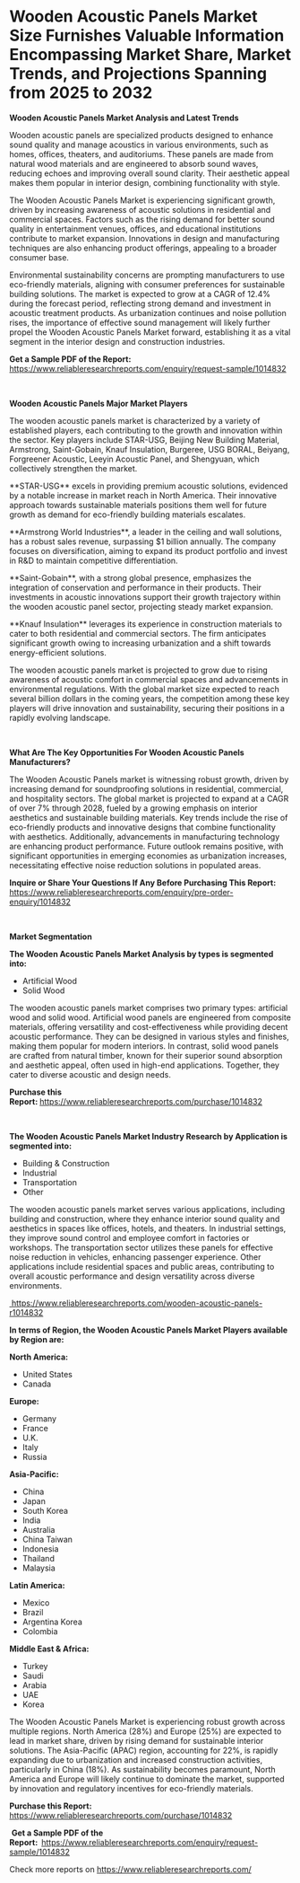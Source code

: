 <p><h1>Wooden Acoustic Panels Market Size Furnishes Valuable Information Encompassing Market Share, Market Trends, and Projections Spanning from 2025 to 2032</h1></p><p><strong>Wooden Acoustic Panels Market Analysis and Latest Trends</strong></p>
<p><p>Wooden acoustic panels are specialized products designed to enhance sound quality and manage acoustics in various environments, such as homes, offices, theaters, and auditoriums. These panels are made from natural wood materials and are engineered to absorb sound waves, reducing echoes and improving overall sound clarity. Their aesthetic appeal makes them popular in interior design, combining functionality with style.</p><p>The Wooden Acoustic Panels Market is experiencing significant growth, driven by increasing awareness of acoustic solutions in residential and commercial spaces. Factors such as the rising demand for better sound quality in entertainment venues, offices, and educational institutions contribute to market expansion. Innovations in design and manufacturing techniques are also enhancing product offerings, appealing to a broader consumer base.</p><p>Environmental sustainability concerns are prompting manufacturers to use eco-friendly materials, aligning with consumer preferences for sustainable building solutions. The market is expected to grow at a CAGR of 12.4% during the forecast period, reflecting strong demand and investment in acoustic treatment products. As urbanization continues and noise pollution rises, the importance of effective sound management will likely further propel the Wooden Acoustic Panels Market forward, establishing it as a vital segment in the interior design and construction industries.</p></p>
<p><strong>Get a Sample PDF of the Report:&nbsp;</strong> <a href="https://www.reliableresearchreports.com/enquiry/request-sample/1014832?utm_campaign=3020&utm_medium=2&utm_source=Github&utm_content=ia&utm_term=06032025&utm_id=wooden-acoustic-panels">https://www.reliableresearchreports.com/enquiry/request-sample/1014832</a></p>
<p>&nbsp;</p>
<p><strong>Wooden Acoustic Panels Major Market Players</strong></p>
<p><p>The wooden acoustic panels market is characterized by a variety of established players, each contributing to the growth and innovation within the sector. Key players include STAR-USG, Beijing New Building Material, Armstrong, Saint-Gobain, Knauf Insulation, Burgeree, USG BORAL, Beiyang, Forgreener Acoustic, Leeyin Acoustic Panel, and Shengyuan, which collectively strengthen the market.</p><p>**STAR-USG** excels in providing premium acoustic solutions, evidenced by a notable increase in market reach in North America. Their innovative approach towards sustainable materials positions them well for future growth as demand for eco-friendly building materials escalates.</p><p>**Armstrong World Industries**, a leader in the ceiling and wall solutions, has a robust sales revenue, surpassing $1 billion annually. The company focuses on diversification, aiming to expand its product portfolio and invest in R&D to maintain competitive differentiation.</p><p>**Saint-Gobain**, with a strong global presence, emphasizes the integration of conservation and performance in their products. Their investments in acoustic innovations support their growth trajectory within the wooden acoustic panel sector, projecting steady market expansion.</p><p>**Knauf Insulation** leverages its experience in construction materials to cater to both residential and commercial sectors. The firm anticipates significant growth owing to increasing urbanization and a shift towards energy-efficient solutions.</p><p>The wooden acoustic panels market is projected to grow due to rising awareness of acoustic comfort in commercial spaces and advancements in environmental regulations. With the global market size expected to reach several billion dollars in the coming years, the competition among these key players will drive innovation and sustainability, securing their positions in a rapidly evolving landscape.</p></p>
<p>&nbsp;</p>
<p><strong>What Are The Key Opportunities For Wooden Acoustic Panels Manufacturers?</strong></p>
<p><p>The Wooden Acoustic Panels market is witnessing robust growth, driven by increasing demand for soundproofing solutions in residential, commercial, and hospitality sectors. The global market is projected to expand at a CAGR of over 7% through 2028, fueled by a growing emphasis on interior aesthetics and sustainable building materials. Key trends include the rise of eco-friendly products and innovative designs that combine functionality with aesthetics. Additionally, advancements in manufacturing technology are enhancing product performance. Future outlook remains positive, with significant opportunities in emerging economies as urbanization increases, necessitating effective noise reduction solutions in populated areas.</p></p>
<p><strong>Inquire or Share Your Questions If Any Before Purchasing This Report:</strong> <a href="https://www.reliableresearchreports.com/enquiry/pre-order-enquiry/1014832?utm_campaign=3020&utm_medium=2&utm_source=Github&utm_content=ia&utm_term=06032025&utm_id=wooden-acoustic-panels">https://www.reliableresearchreports.com/enquiry/pre-order-enquiry/1014832</a></p>
<p>&nbsp;</p>
<p><strong>Market Segmentation</strong></p>
<p><strong>The Wooden Acoustic Panels Market Analysis by types is segmented into:</strong></p>
<p><ul><li>Artificial Wood</li><li>Solid Wood</li></ul></p>
<p><p>The wooden acoustic panels market comprises two primary types: artificial wood and solid wood. Artificial wood panels are engineered from composite materials, offering versatility and cost-effectiveness while providing decent acoustic performance. They can be designed in various styles and finishes, making them popular for modern interiors. In contrast, solid wood panels are crafted from natural timber, known for their superior sound absorption and aesthetic appeal, often used in high-end applications. Together, they cater to diverse acoustic and design needs.</p></p>
<p><strong>Purchase this Report:&nbsp;</strong><a href="https://www.reliableresearchreports.com/purchase/1014832?utm_campaign=3020&utm_medium=2&utm_source=Github&utm_content=ia&utm_term=06032025&utm_id=wooden-acoustic-panels">https://www.reliableresearchreports.com/purchase/1014832</a></p>
<p>&nbsp;</p>
<p><strong>The Wooden Acoustic Panels Market Industry Research by Application is segmented into:</strong></p>
<p><ul><li>Building & Construction</li><li>Industrial</li><li>Transportation</li><li>Other</li></ul></p>
<p><p>The wooden acoustic panels market serves various applications, including building and construction, where they enhance interior sound quality and aesthetics in spaces like offices, hotels, and theaters. In industrial settings, they improve sound control and employee comfort in factories or workshops. The transportation sector utilizes these panels for effective noise reduction in vehicles, enhancing passenger experience. Other applications include residential spaces and public areas, contributing to overall acoustic performance and design versatility across diverse environments.</p></p>
<p><a href="https://www.reliableresearchreports.com/wooden-acoustic-panels-r1014832?utm_campaign=3020&utm_medium=2&utm_source=Github&utm_content=ia&utm_term=06032025&utm_id=wooden-acoustic-panels">&nbsp;https://www.reliableresearchreports.com/wooden-acoustic-panels-r1014832</a></p>
<p><strong>In terms of Region, the Wooden Acoustic Panels Market Players available by Region are:</strong></p>
<p>
    <p> <strong> North America: </strong>
        <ul>
            <li>United States</li>
            <li>Canada</li>
        </ul>
        </p> 
    <p> <strong> Europe: </strong>
        <ul>
            <li>Germany</li>
            <li>France</li>
            <li>U.K.</li>
            <li>Italy</li>
            <li>Russia</li>
        </ul>
        </p> 
    <p> <strong> Asia-Pacific: </strong>
        <ul>
            <li>China</li>
            <li>Japan</li>
            <li>South Korea</li>
            <li>India</li>
            <li>Australia</li>
            <li>China Taiwan</li>
            <li>Indonesia</li>
            <li>Thailand</li>
            <li>Malaysia</li>
        </ul>
        </p> 
    <p> <strong> Latin America: </strong>
        <ul>
            <li>Mexico</li>
            <li>Brazil</li>
            <li>Argentina Korea</li>
            <li>Colombia</li>
        </ul>
        </p> 
    <p> <strong> Middle East & Africa: </strong>
        <ul>
            <li>Turkey</li>
            <li>Saudi</li>
            <li>Arabia</li>
            <li>UAE</li>
            <li>Korea</li>
        </ul>
    </p>
    </p>
<p><p>The Wooden Acoustic Panels Market is experiencing robust growth across multiple regions. North America (28%) and Europe (25%) are expected to lead in market share, driven by rising demand for sustainable interior solutions. The Asia-Pacific (APAC) region, accounting for 22%, is rapidly expanding due to urbanization and increased construction activities, particularly in China (18%). As sustainability becomes paramount, North America and Europe will likely continue to dominate the market, supported by innovation and regulatory incentives for eco-friendly materials.</p></p>
<p><strong>Purchase this Report: </strong><a href="https://www.reliableresearchreports.com/purchase/1014832?utm_campaign=3020&utm_medium=2&utm_source=Github&utm_content=ia&utm_term=06032025&utm_id=wooden-acoustic-panels">https://www.reliableresearchreports.com/purchase/1014832</a></p>
<p>&nbsp;<strong>Get a Sample PDF of the Report:&nbsp;&nbsp;</strong><a href="https://www.reliableresearchreports.com/enquiry/request-sample/1014832?utm_campaign=3020&utm_medium=2&utm_source=Github&utm_content=ia&utm_term=06032025&utm_id=wooden-acoustic-panels">https://www.reliableresearchreports.com/enquiry/request-sample/1014832</a></p>
<p><strong></strong></p>
<p>Check more reports on <a href="https://www.reliableresearchreports.com/?utm_campaign=3020&utm_medium=2&utm_source=Github&utm_content=ia&utm_term=06032025&utm_id=wooden-acoustic-panels">https://www.reliableresearchreports.com/</a></p>